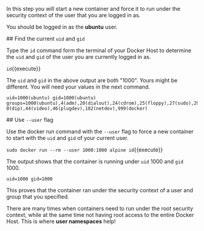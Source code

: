 In this step you will start a new container and force it to run under the security context of the user that you are logged in as.

You should be logged in as the **ubuntu** user.



## Find the current `uid` and `gid`

Type the `id` command form the terminal of your Docker Host to determine the `uid` and `gid` of the user you are currently logged in as.

`id`{{execute}}


The `uid` and `gid` in the above output are both "1000". Yours might be different. You will need your values in the next command.
```
uid=1000(ubuntu) gid=1000(ubuntu) groups=1000(ubuntu),4(adm),20(dialout),24(cdrom),25(floppy),27(sudo),29(audio),3
0(dip),44(video),46(plugdev),102(netdev),999(docker)  
```

## Use ``--user`` flag

Use the docker run command with the ``--user`` flag to force a new container to start with the `uid` and `gid` of your current user.


`sudo docker run --rm --user 1000:1000 alpine id`{{execute}}


  The output shows that the container is running under `uid` 1000 and `gid` 1000.

```
uid=1000 gid=1000
```
  This proves that the container ran under the security context of a user and group that you specified.

  There are many times when containers need to run under the root security context, while at the same time not having root access to the entire Docker Host. This is where **user namespaces** help!

